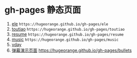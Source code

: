 # gh-pages 静态页面
1. [ele](https://hugeorange.github.io/gh-pages/ele) `https://hugeorange.github.io/gh-pages/ele`
2. [toutiao](https://hugeorange.github.io/gh-pages/toutiao)  `https://hugeorange.github.io/gh-pages/toutiao`
3. [resume](https://hugeorange.github.io/gh-pages/resume)  `https://hugeorange.github.io/gh-pages/resume`
4. [music](https://hugeorange.github.io/gh-pages/music)  `https://hugeorange.github.io/gh-pages/music`
5. [vday](https://hugeorange.github.io/gh-pages/vday)
6. [弹幕演示页面](https://hugeorange.github.io/gh-pages/bullets) https://hugeorange.github.io/gh-pages/bullets